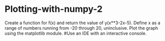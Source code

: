 # Plotting-with-numpy-2
Create a function for f(x) and return the value of y(x**3-2x-5). Define x as a range of numbers running from -20 through 20, uninclusive.  Plot the graph using the matplotlib module.
#Use an IDE with an interactive console.
